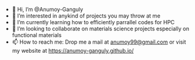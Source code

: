 - 👋 Hi, I’m @Anumoy-Ganguly
- 👀 I’m interested in anykind of projects you may throw at me
- 🌱 I’m currently learning how to efficiently parrallel codes for HPC 
- 💞️ I’m looking to collaborate on materials science projects especially on functional materials
- 📫 How to reach me: Drop me a mail at anumoy99@gmail.com or visit my website at https://anumoy-ganguly.github.io/

<!---
Anumoy-Ganguly/Anumoy-Ganguly is a ✨ special ✨ repository because its `README.md` (this file) appears on your GitHub profile.
You can click the Preview link to take a look at your changes.
--->
